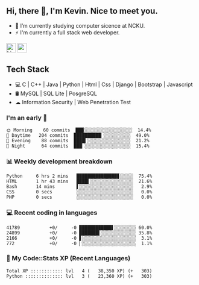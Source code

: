 ## Hi, there 👋, I'm Kevin. Nice to meet you.

- 🌱 I’m currently studying computer sicence at NCKU.
- ⚡ I'm currently a full stack web developer.

<a href="https://www.linkedin.com/in/kevin12686/"><img alt="LinkedIn" src="https://img.shields.io/badge/linkedin%20-%230077B5.svg?&style=for-the-badge&logo=linkedin&logoColor=white" height=25></a>
<a href="https://www.instagram.com/kevin12686/"><img src="https://img.shields.io/badge/instagram-3f729b?&style=for-the-badge&logo=instagram&logoColor=white" height=25></a>

## Tech Stack

* 💻 C | C++ | Java | Python | Html | Css | Django | Bootstrap | Javascript
* 🛢️ MySQL | SQL Lite | PosgreSQL
* ☁ Information Security | Web Penetration Test

### I'm an early 🐤

<!-- early_bird start -->

```text
🌞 Morning    60 commits  ███░░░░░░░░░░░░░░░░░░  14.4%
🌆 Daytime   204 commits  ██████████▎░░░░░░░░░░  49.0%
🌃 Evening    88 commits  ████▍░░░░░░░░░░░░░░░░  21.2%
🌙 Night      64 commits  ███▏░░░░░░░░░░░░░░░░░  15.4%
```

<!-- early_bird end -->

### 📊 Weekly development breakdown

<!-- code_time start -->

```text
Python     6 hrs 2 mins   ███████████████▊░░░░░  75.4%
HTML       1 hr 43 mins   ████▌░░░░░░░░░░░░░░░░  21.6%
Bash       14 mins        ▌░░░░░░░░░░░░░░░░░░░░   2.9%
CSS        0 secs         ░░░░░░░░░░░░░░░░░░░░░   0.0%
PHP        0 secs         ░░░░░░░░░░░░░░░░░░░░░   0.0%
```

<!-- code_time end -->

### 💻 Recent coding in languages

<!-- code_diff start -->

```text
41789           +0/     -0 ████████████▌░░░░░░░░ 60.0%
24899           +0/     -0 ███████▌░░░░░░░░░░░░░ 35.8%
2166            +0/     -0 ▋░░░░░░░░░░░░░░░░░░░░  3.1%
772             +0/     -0 ▏░░░░░░░░░░░░░░░░░░░░  1.1%
```

<!-- code_diff end -->

### 🧰 My Code::Stats XP (Recent Languages)

<!-- codestats start -->

```text
Total XP :::::::::::: lvl   4 (   38,350 XP) (+   303)
Python :::::::::::::: lvl   3 (   23,360 XP) (+   303)
```

<!-- codestats end -->
